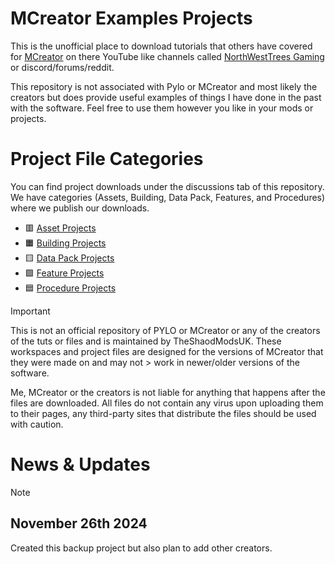 # MCreator Examples Projects
This is the unofficial place to download tutorials that others have covered for [MCreator](https://mcreator.net/) on there YouTube like channels called [NorthWestTrees Gaming](https://www.youtube.com/channel/UC8XYkALuEvGlKhza5Uyb7uQ) or discord/forums/reddit.   
  
This repository is not associated with Pylo or MCreator and most likely the creators but does provide useful examples of things I have done in the past with the software. Feel free to use them however you like in your mods or projects.

<!--
# Documents
You can find documents and charts I have made in the /documents folder in the code window.
- [Document Folder](https://github.com/TheShadowModsUK/MCRProjects/tree/main/Documents)
-->
# Project File Categories
You can find project downloads under the discussions tab of this repository.  
We have categories (Assets, Building, Data Pack, Features, and Procedures) where we publish our downloads.
- 🟥 [Asset Projects]()
- 🟧 [Building Projects](https://github.com/TheShadowModsUK/MCRProjects/discussions/categories/asset-projects)
- 🟨 [Data Pack Projects](https://github.com/MCreator-Examples/Projects/discussions/categories/data-packs)
- 🟩 [Feature Projects](https://github.com/TheShadowModsUK/MCRProjects/discussions/categories/feature-projects)
- 🟦 [Procedure Projects](https://github.com/TheShadowModsUK/MCRProjects/discussions/categories/procedure-projects)

> [!IMPORTANT]
> This is not an official repository of PYLO or MCreator or any of the creators of the tuts or files and is maintained by TheShaodModsUK. These workspaces and project files are designed for the versions of MCreator that they were made on and may not > work in newer/older versions of the software.
> 
> Me, MCreator or the creators is not liable for anything that happens after the files are downloaded. All files do not contain any virus upon uploading them to their pages, any third-party sites that distribute the files should be used with caution.

# News & Updates
<!--
> [!TIP]
> ## Date
> News
-->
> [!NOTE]
>  ## November 26th 2024
> Created this backup project but also plan to add other creators.
